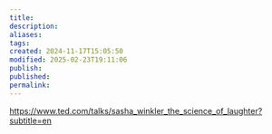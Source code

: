 ```yaml
---
title: 
description: 
aliases: 
tags: 
created: 2024-11-17T15:05:50
modified: 2025-02-23T19:11:06
publish: 
published: 
permalink: 
---
```


https://www.ted.com/talks/sasha_winkler_the_science_of_laughter?subtitle=en
